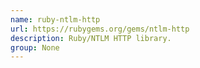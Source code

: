```yaml
---
name: ruby-ntlm-http
url: https://rubygems.org/gems/ntlm-http
description: Ruby/NTLM HTTP library.
group: None
---
```

